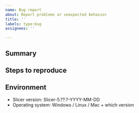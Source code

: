 ```yaml
---
name: Bug report
about: Report problems or unexpected behavior
title: ''
labels: type:bug
assignees: ''

---
```


## Summary

<!-- Give a short summary of what the problem is. Note: Before submitting an error report, please test if the problem is reproducible in the latest Slicer Preview Release. If the problem does not occur in the latest Slicer Preview Release then most likely it has been already fixed and there is no need to report it again. If you are not sure if Slicer works incorrectly or you are not using it as intended then clarify it by asking on the Slicer Forum - https://discourse.slicer.org -->

## Steps to reproduce

<!--
    Generally, Slicer developers can only fix those issues that they can reproduce on their computers.

    To achieve this, please:
    * Describe in this section what you did, what you expected to happen, and what happened instead.
    * Attach a few screenshots if possible.
    * Use one of the Slicer sample data sets (in Sample Data module) as inputs. If you cannot reproduce the problem with sample data sets then you can upload your data somewhere and provide a download link here (make sure to remove all patient information from the data before sharing).

    If the problem cannot be reproduced by using the graphical user interface but only by running custom Python or C++ code then please create a short self-contained example as described at http://sscce.org

    To describe "Actual behavior" and "Expected behavior" you may use the following format:
    1. Do A
    2. Do B => Slicer does Y - OK
    3. Do C => Slicer does Z => ERROR: Slicer should do W instead
    4. Do D => Slicer does Z - OK
    5. Do B => Slicer does Y => ERROR: Slicer should do X instead
-->

## Environment
- Slicer version: Slicer-5.??.?-YYYY-MM-DD
- Operating system: Windows / Linux / Mac + which version
